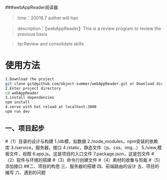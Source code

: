 ###webAppReader阅读器
>time：20018.7
>auther:will han

>description：【webAppReader】This is a review program to review the previous basis

>tip:Review and consolidate skills

# 使用方法

``` bash
1.Download the project
git clone git@github.com/object-summer/webAppReader.git or Download directly from this page
2.Enter project directory
cd webAppReader
3.install dependencies
npm install
4.serve with hot reload at localhost:3000
npm run dev
```

## 一、项目起步
  #（1）目录的设计与构建
    1./db模，拟数据
    2./node_modules，npm安装的依赖库
    3./service，服务器，接口
    4./static，静态文件（js、css、img...）
    5./view,模板文件，视图
    6.app.js，这是项目的入口文件
    7.package.json，这是包文件
  #（2）软件与环境的搭建
  #（3）命令行创建文件
  #（4）素材的收集与剪裁
  #（5）添加接口
##二、项目的构思
三、服务器的搭建
四、前端路由的设计
五、项目的编写
六、遇到的问题

